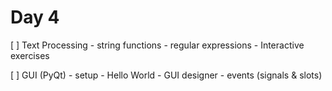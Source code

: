 # Day 4

[ ] Text Processing
    - string functions
    - regular expressions
    - Interactive exercises

[ ] GUI (PyQt)
    - setup
    - Hello World
    - GUI designer
    - events (signals & slots)

